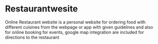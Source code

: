 # Restaurantwesite
Online Restaurant website  is a personal website for ordering food with different cuisines from the webpage or app with given guidelines and also for online booking for events, google map integration are included for directions to the restaurant 
